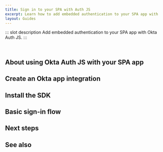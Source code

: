 ```yaml
---
title: Sign in to your SPA with Auth JS
excerpt: Learn how to add embedded authentication to your SPA app with Okta Auth JS.
layout: Guides
---
```


::: slot description
Add embedded authentication to your SPA app with Okta Auth JS.
:::

<ApiLifecycle access="ie" /><br>

<StackSelector />

<StackSnippet snippet="nutrition" />

## About using Okta Auth JS with your SPA app

<StackSnippet snippet="intro" />

## Create an Okta app integration

<StackSnippet snippet="create-app-integration" />

## Install the SDK

<StackSnippet snippet="download-sample" />

## Basic sign-in flow

<StackSnippet snippet="sign-in-form" />

<StackSnippet snippet="basic-sign-in" />

## Next steps

<StackSnippet snippet="next-steps" />

## See also

<StackSnippet snippet="see-also" />
